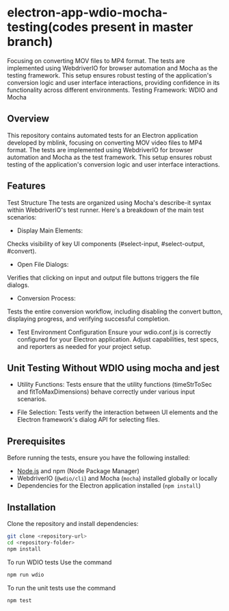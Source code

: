 # electron-app-wdio-mocha-testing(codes present in master branch)
 Focusing on converting MOV files to MP4 format. The tests are implemented using WebdriverIO for browser automation and Mocha as the testing framework. This setup ensures robust testing of the application's conversion logic and user interface interactions, providing confidence in its functionality across different environments.
Testing Framework:
WDIO and Mocha

## Overview

This repository contains automated tests for an Electron application developed by mblink, focusing on converting MOV video files to MP4 format. The tests are implemented using WebdriverIO for browser automation and Mocha as the test framework. This setup ensures robust testing of the application's conversion logic and user interface interactions.

## Features
Test Structure
The tests are organized using Mocha's describe-it syntax within WebdriverIO's test runner. Here's a breakdown of the main test scenarios:

- Display Main Elements:

Checks visibility of key UI components (#select-input, #select-output, #convert).

- Open File Dialogs:

Verifies that clicking on input and output file buttons triggers the file dialogs.

- Conversion Process:

Tests the entire conversion workflow, including disabling the convert button, displaying progress, and verifying successful completion.

- Test Environment Configuration
Ensure your wdio.conf.js is correctly configured for your Electron application. Adjust capabilities, test specs, and reporters as needed for your project setup.

## Unit Testing Without WDIO using mocha and jest

- Utility Functions: Tests ensure that the utility functions (timeStrToSec and fitToMaxDimensions) behave correctly under various input scenarios.

- File Selection: Tests verify the interaction between UI elements and the Electron framework's dialog API for selecting files.

## Prerequisites

Before running the tests, ensure you have the following installed:

- [Node.js](https://nodejs.org/) and npm (Node Package Manager)
- WebdriverIO (`@wdio/cli`) and Mocha (`mocha`) installed globally or locally
- Dependencies for the Electron application installed (`npm install`)

## Installation

Clone the repository and install dependencies:

```bash
git clone <repository-url>
cd <repository-folder>
npm install
```
To run WDIO tests Use the command
```bash
npm run wdio
```
To run the unit tests use the command 
```bash
npm test
```
